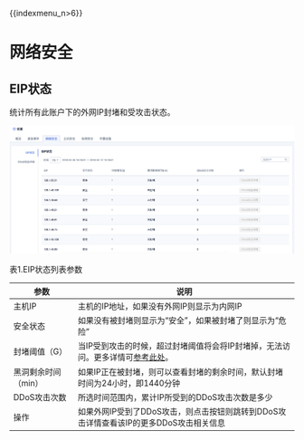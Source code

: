 {{indexmenu_n>6}}

# 网络安全

## EIP状态

统计所有此账户下的外网IP封堵和受攻击状态。

![](/images/operation/网络安全.png)

表1.EIP状态列表参数

| 参数          | 说明                                                                          |
| ----------- | --------------------------------------------------------------------------- |
| 主机IP        | 主机的IP地址，如果没有外网IP则显示为内网IP                                                    |
| 安全状态        | 如果没有被封堵则显示为“安全”，如果被封堵了则显示为“危险”                                              |
| 封堵阈值（G）     | 当IP受到攻击的时候，超过封堵阈值将会将IP封堵掉，无法访问。更多详情可[参考此处](/security/usecurity/datacenter)。 |
| 黑洞剩余时间（min） | 如果IP正在被封堵，则可以查看封堵的剩余时间，默认封堵时间为24小时，即1440分钟                                  |
| DDoS攻击次数    | 所选时间范围内，累计IP所受到的DDoS攻击次数是多少                                                 |
| 操作          | 如果外网IP受到了DDoS攻击，则点击按钮则跳转到DDoS攻击详情查看该IP的更多DDoS攻击相关信息                         |
